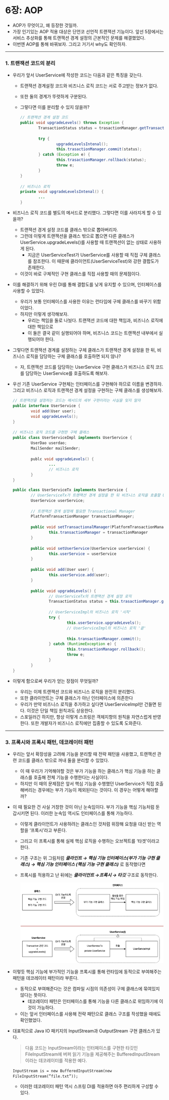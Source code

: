 # 6장: AOP

- AOP가 무엇이고, 왜 등장한 것일까.
- 가장 인기있는 AOP 적용 대상은 단언코 선언적 트랜잭션 기능이다. 앞선 5장에서는 서비스 추상화를 통해 트랜잭션 경계 설정의 근본적인 문제를 해결했었다.
- 이번엔 AOP를 통해 바꿔보자. 그리고 거기서 why도 확인하자.

---

### 1. 트랜잭션 코드의 분리

- 우리가 앞서 UserService에 작성한 코드는 다음과 같은 특징을 갖는다.
    - 트랜잭션 경계설정 코드와 비즈니스 로직 코드는 서로 주고받는 정보가 없다.
    - 또한 둘의 경계가 뚜렷하게 구분된다.
    - 그렇다면 이를 분리할 수 있지 않을까?
        
        ```java
        // 트랜잭션 경계 설정 코드
        public void upgradeLevels() throws Exception {
        		TransactionStatus status = trasactionManager.getTransaction(new DefaultTransactionDefinition());
        		
        		try {
        				upgradeLevelsIntenal();
        				this.trasactionManager.commit(status);
        		} catch (Exception e) {
        				this.trasactionManager.rollback(status);
        				throw e;
        		}
        }
        
        // 비즈니스 로직
        private void upgradeLevelsIntenal() {
        		...
        }
        ```
        
- 비즈니스 로직 코드를 별도의 메서드로 분리했다. 그렇다면 이를 사라지게 할 수 있을까?
    - 트랜잭션 경게 설정 코드를 클래스 밖으로 뽑아버리자.
    - 그런데 이렇게 트랜잭션을 클래스 밖으로 뽑으면 다른 클래스가 UserService.upgradeLevels()를 사용할 때 트랜잭션이 없는 상태로 사용하게 된다.
        - 지금은  UserServiceTest가 UserService를 사용할 때 직접 구체 클래스를 참조한다. 이 때문에 클라이언트(UserServiceTest)와 강한 결합도가 존재한다.
    - 이것이 바로 구체적인 구현 클래스를 직접 사용할 때의 문제점이다.
- 이를 해결하기 위해 우린 DI를 통해 결합도를 낮게 유지할 수 있으며, 인터페이스를 사용할 수 있었다.
    - 우리가 보통 인터페이스를 사용한 이유는 런타임에 구체 클래스를 바꾸기 위함이었다.
    - 하지만 이렇게 생각해보자.
        - 우리는 책임을 둘로 나눴다. 트랜잭션 코드에 대한 책임과, 비즈니스 로직에 대한 책임으로
        - 이 둘은 결국 같이 실행되어야 하며, 비즈니스 코드는 트랜잭션 내부에서 실행되어야 한다.
- 그렇다면 트랜잭션 경계를 설정하는 구체 클래스가 트랜잭션 경계 설정을 한 뒤, 비즈니스 로직을 담당하는 구체 클래스를 호출하면 되지 않나?
    - 자, 트랜잭션 코드를 담당하는 UserService 구현 클래스가 비즈니스 로직 코드를 담당하는 UserService를 호출하도록 해보자.
- 우선 기존 UserService 구현체는 인터페이스를 구현해야 하므로 이름을 변경하자. 그리고 비즈니스 로직과 트랜잭션 경계 설정을 구현하는 구체 클래스를 생성해보자.
    
    ```java
    // 트랜잭션을 설정하는 코드는 메서드의 세부 구현이라는 사실을 잊지 말자
    public interface UserService {
    		void add(User user);
    		void upgradeLevels();
    }
    
    // 비즈니스 로직 코드를 구현한 구체 클래스
    public class UserServiceImpl implements UserService {
    		UserDao userdao;
    		MailSender mailSender;
    
    		publc void upgradeLevels() {
    				...
    				// 비즈니스 로직
    		}
    }
    ```
    
    ```java
    public class UserServiceTx implements UserService {
    		// UserServiceTx가 트랜잭션 경계 설정을 한 뒤 비즈니스 로직을 호출할 UserService 구현체다.
    		UserService userService;
    
    		// 트랜잭션 경계 설정에 필요한 Transactional Manager
    		PlatformTransactionManager transactionManager;
    
    		public void setTransactionalManager(PlatformTransactionManager transactionManager) {
    				this.transactionManager = transactionManager
    		}
    
    		public void setUserService(UserService userService) {
    				this.userService = userService
    		}
    
    		public void add(User user) {
    				this.userService.add(user);
    		}
    
    		public void upgradeLevels() {
    				// UserServiceTx의 트랜잭션 경계 설정 로직
    				TransactionStatus status = this.trasactionManager.getTransaction(new DefaultTransactionDefinition());
    
    				// UserServiceImpl의 비즈니스 로직 '시작'
    				try {
    						this.userService.upgradeLevels();
    						// UserServiceImpl의 비즈니스 로직 '끝'
    
    						this.transactionManager.commit();
    				} catch (RuntimeException e) {
    						this.transactionManager.rollback();
    						throw e;
    				}
    		}
    }
    ```
    

- 이렇게 함으로써 우리가 얻는 장점이 무엇일까?
    - 우리는 이제 트랜잭션 코드와 비즈니스 로직을 완전히 분리했다.
    - 또한 클라이언트는 구체 클래스가 아닌 인터페이스에 의존한다
    - 우리가 만약 비즈니스 로직을 추가하고 싶다면 UserServiceImpl만 건들면 된다. 이것은 단일 책임 원칙과도 상응한다.
    - 스포일러긴 하지만, 항상 이렇게 스프링은 객체지향의 원칙을 자연스럽게 반영한다. 또한 개발자가 비즈니스 로직에만 집중할 수 있도록 도와준다.

---

### 3. 프록시와 프록시 패턴, 데코레이터 패턴

- 우리는 앞서 확장성을 고려해 기능을 분리할 때 전략 패턴을 사용했고, 트랜잭션 관련 코드를 클래스 밖으로 꺼내 둘을 분리할 수 있었다.
    - 이 때 우리가 기억해야할 것은 부가 기능을 하는 클래스가 핵심 기능을 하는 클래스를 호출해 전체 기능을 수행한다는 사실이다.
    - 하지만 이 때의 문제점은 앞서 핵심 기능을 수행했던 UserService가 직접 호출해버리는 경우에는 부가 기능이 제외된다는 것이다. 이 경우는 어떻게 해야할까?
- 이 때 필요한 건 사실 거창한 것이 아닌 눈속임이다. 부가 기능을 핵심 기능처럼 둔갑시키면 된다. 이러한 눈속임 역시도 인터페이스를 통해 가능하다.
    - 이렇게 클라이언트가 사용하려는 클래스인 것처럼 위장해 요청을 대신 받는 역할을 ‘프록시’라고 부른다.
    - 그리고 이 프록시를 통해 실제 핵심 로직을 수행하는 오브젝트를 ‘타겟'이라고 한다.
    - 기존 구조는 위 그림처럼 ***클라인트 → 핵심 기능 인터페이스(부가 기능 구현 클래스) → 핵심 기능 인터페이스 (핵심 기능 구현 클래스)*** 로 동작했다면
    - 프록시를 적용하고 난 뒤에는 ***클라이언트 →프록시 → 타깃*** 구조로 동작한다.
        
        <p align="center"><img src="img/proxy.png"></p>
        
- 이렇듯 핵심 기능에 부가적인 기능을 프록시를 통해 런타임에 동적으로 부여해주는 패턴을 데코레이터 패턴이라 부른다.
    - 동적으로 부여해준다는 것은 컴파일 시점의 의존성이 구체 클래스에 묶여있지 않다는 뜻이다.
        - 데코레이터 패턴은 인터페이스를 통해 기능을 다른 클래스로 위임하기에 이것이 가능하다.
    - 이는 앞서 인터페이스를 사용해 전략 패턴으로 클래스 구조를 작성했을 때에도 확인했었다.
- 대표적으로 Java IO 패키지의 InputStream과 OutputStream 구현 클래스가 있다.
    
    > 다음 코드는 InputStream이라는 인터페이스를 구현한 타깃인 FileInputStream에 버퍼 읽기 기능을 제공해주는 BufferedInputStream이라는 데코레이터를 적용한 예다.
    
    `InputStream is = new BufferedInputStream(new FileInputStream(”file.txt”));`
    > 
    - 이러한 데코레이터 패턴 역시 스프링 DI를 적용하면 아주 편리하게 구성할 수 있다.